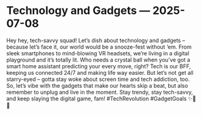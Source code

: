 # Technology and Gadgets — 2025-07-08

Hey hey, tech-savvy squad! Let’s dish about technology and gadgets – because let’s face it, our world would be a snooze-fest without ‘em. From sleek smartphones to mind-blowing VR headsets, we’re living in a digital playground and it’s totally lit. Who needs a crystal ball when you’ve got a smart home assistant predicting your every move, right? Tech is our BFF, keeping us connected 24/7 and making life way easier. But let’s not get all starry-eyed – gotta stay woke about screen time and tech addiction, too. So, let’s vibe with the gadgets that make our hearts skip a beat, but also remember to unplug and live in the moment. Stay trendy, stay tech-savvy, and keep slaying the digital game, fam! #TechRevolution #GadgetGoals ✨📱🔥